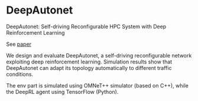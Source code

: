 # DeepAutonet
DeepAutonet: Self-driving Reconfigurable HPC System with Deep Reinforcement Learning

See [paper](https://www.osapublishing.org/abstract.cfm?uri=ACPC-2019-S3C.4)

We design and evaluate DeepAutonet, a self-driving reconfigurable network exploiting deep reinforcement learning. Simulation results show that DeepAutonet can adapt its topology automatically to different traffic conditions.

The env part is simulated using OMNeT++ simulator (based on C++), while the DeepRL agent using TensorFlow (Python).

